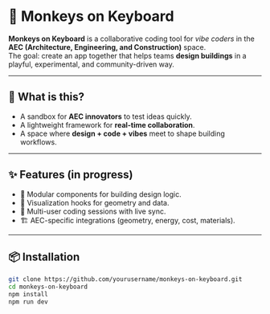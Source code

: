 # 🐒 Monkeys on Keyboard  

**Monkeys on Keyboard** is a collaborative coding tool for *vibe coders* in the **AEC (Architecture, Engineering, and Construction)** space.  
The goal: create an app together that helps teams **design buildings** in a playful, experimental, and community-driven way.  

---

## 🚀 What is this?  
- A sandbox for **AEC innovators** to test ideas quickly.  
- A lightweight framework for **real-time collaboration**.  
- A space where **design + code + vibes** meet to shape building workflows.  

---

## ✨ Features (in progress)  
- 🧩 Modular components for building design logic.  
- 🎨 Visualization hooks for geometry and data.  
- 🤝 Multi-user coding sessions with live sync.  
- 🏗️ AEC-specific integrations (geometry, energy, cost, materials).  

---

## 📦 Installation  
```bash
git clone https://github.com/yourusername/monkeys-on-keyboard.git
cd monkeys-on-keyboard
npm install
npm run dev
